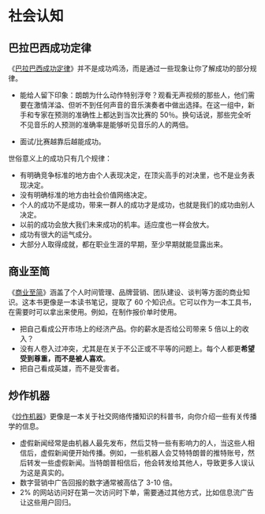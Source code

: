 # 社会认知

## 巴拉巴西成功定律

《[巴拉巴西成功定律](https://book.douban.com/subject/34901765/)》并不是成功鸡汤，而是通过一些现象让你了解成功的部分规律。

- 能给人留下印象：朗朗为什么动作特别浮夸？观看无声视频的那些人，他们需要在激情洋溢、但听不到任何声音的音乐演奏者中做出选择。在这一组中，新手和专家在预测的准确性上都达到当次比赛的 50％。换句话说，那些完全听不见音乐的人预测的准确率是能够听见音乐的人的两倍。

- 面试/比赛越靠后越能成功。

世俗意义上的成功只有几个规律：

- 有明确竞争标准的地方由个人表现决定，在顶尖高手的对决里，也不是业务表现决定。
- 没有明确标准的地方由社会价值网络决定。
- 个人的成功不是成功，带来一群人的成功才是成功，也就是我们的成功由别人决定。
- 以前的成功会放大我们未来成功的机率。适应度也一样会放大。
- 成功有很大的运气成分。
- 大部分人取得成就，都在职业生涯的早期，至少早期就能显露出来。

## 商业至简

《[商业至简](https://book.douban.com/subject/35956375/)》涵盖了个人时间管理、品牌营销、团队建设、谈判等方面的商业知识。这本书更像是一本读书笔记，提取了 60 个知识点。它可以作为一本工具书，在需要时可以拿出来使用。例如，在制作报价单时使用。

- 把自己看成公开市场上的经济产品。你的薪水是否给公司带来 5 倍以上的收入？
- 没有人卷入过冲突，尤其是在关于不公正或不平等的问题上。每个人都更**希望受到尊重，而不是被人喜欢**。
- 把自己看成英雄，而不是受害者。

## 炒作机器

《[炒作机器](https://book.douban.com/subject/35902963/)》更像是一本关于社交网络传播知识的科普书，向你介绍一些有关传播学的信息。

- 虚假新闻经常是由机器人最先发布，然后艾特一些有影响力的人，当这些人相信后，虚假新闻便开始传播。例如，一些机器人会艾特特朗普的推特账号，然后转发一些虚假新闻。当特朗普相信后，他会转发给其他人，导致更多人误认为这是真实的。
- 数字营销中广告回报的数字通常被高估了 3-10 倍。
- 2% 的网站访问好在第一次访问时下单，需要通过其他方式，比如信息流广告让这些用户回归。
